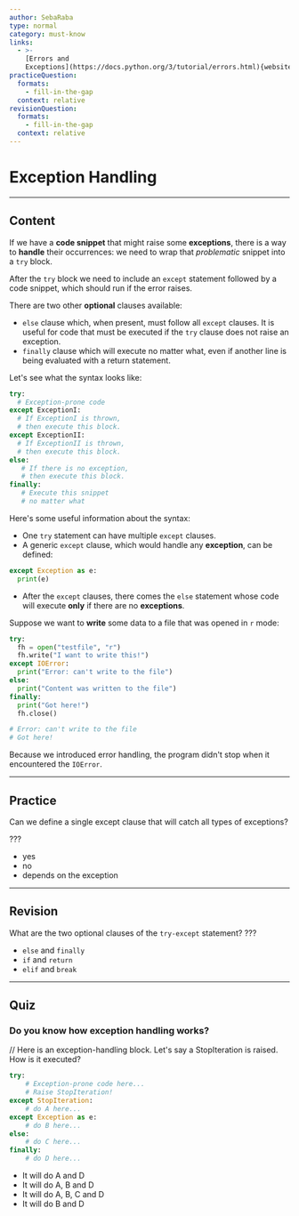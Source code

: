 ```yaml
---
author: SebaRaba
type: normal
category: must-know
links:
  - >-
    [Errors and
    Exceptions](https://docs.python.org/3/tutorial/errors.html){website}
practiceQuestion:
  formats:
    - fill-in-the-gap
  context: relative
revisionQuestion:
  formats:
    - fill-in-the-gap
  context: relative
---
```


# Exception Handling


---

## Content

If we have a **code snippet** that might raise some **exceptions**, there is a way to **handle** their occurrences: we need to wrap that *problematic* snippet into a `try` block.

After the `try` block we need to include an `except` statement followed by a code snippet, which should run if the error raises.

There are two other **optional** clauses available:

- `else` clause  which, when present, must follow all `except` clauses. It is useful for code that must be executed if the `try` clause does not raise an exception.
- `finally` clause which will execute no matter what, even if another line is being evaluated with a return statement.

Let's see what the syntax looks like:

```python
try:
  # Exception-prone code
except ExceptionI:
  # If ExceptionI is thrown,
  # then execute this block.
except ExceptionII:
  # If ExceptionII is thrown,
  # then execute this block.
else:
   # If there is no exception,
   # then execute this block.
finally:
   # Execute this snippet
   # no matter what
```

Here's some useful information about the syntax:

- One `try` statement can have multiple `except` clauses.
- A generic `except` clause, which would handle any **exception**, can be defined:

```python
except Exception as e:
  print(e)
```

- After the `except` clauses, there comes the `else` statement whose code will execute **only** if there are no **exceptions**.

Suppose we want to **write** some data to a file that was opened in `r` mode:

```python
try:
  fh = open("testfile", "r")
  fh.write("I want to write this!")
except IOError:
  print("Error: can't write to the file")
else:
  print("Content was written to the file")
finally:
  print("Got here!")
  fh.close()

# Error: can't write to the file
# Got here!
```

Because we introduced error handling, the program didn't stop when it encountered the `IOError`. 


---

## Practice

Can we define a single except clause that will catch all types of exceptions?

???

- yes
- no
- depends on the exception


---

## Revision

What are the two optional clauses of the `try-except` statement?
???

- `else` and `finally`
- `if` and `return`
- `elif` and `break`


---

## Quiz

### Do you know how exception handling works?


// Here is an exception-handling block. Let's say a StopIteration is raised. How is it executed?

```python
try:
    # Exception-prone code here...
    # Raise StopIteration!
except StopIteration:
    # do A here...
except Exception as e:
    # do B here...
else:
    # do C here...
finally:
    # do D here...
```

- It will do A and D
- It will do A, B and D
- It will do A, B, C and D
- It will do B and D
 
